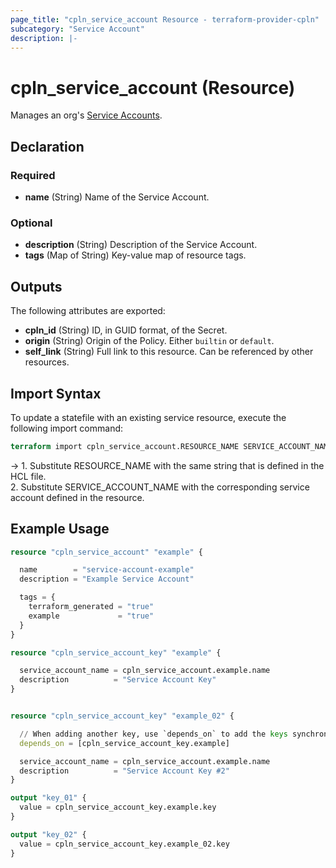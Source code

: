 ```yaml
---
page_title: "cpln_service_account Resource - terraform-provider-cpln"
subcategory: "Service Account"
description: |-
---
```


# cpln_service_account (Resource)

Manages an org's [Service Accounts](https://docs.controlplane.com/reference/serviceaccount).

## Declaration

### Required

- **name** (String) Name of the Service Account.

### Optional

- **description** (String) Description of the Service Account.
- **tags** (Map of String) Key-value map of resource tags.

## Outputs

The following attributes are exported:

- **cpln_id** (String) ID, in GUID format, of the Secret.
- **origin** (String) Origin of the Policy. Either `builtin` or `default`.
- **self_link** (String) Full link to this resource. Can be referenced by other resources.

## Import Syntax

To update a statefile with an existing service resource, execute the following import command:

```terraform
terraform import cpln_service_account.RESOURCE_NAME SERVICE_ACCOUNT_NAME
```

-> 1. Substitute RESOURCE_NAME with the same string that is defined in the HCL file.<br/>2. Substitute SERVICE_ACCOUNT_NAME with the corresponding service account defined in the resource.

## Example Usage

```terraform
resource "cpln_service_account" "example" {

  name        = "service-account-example"
  description = "Example Service Account"

  tags = {
    terraform_generated = "true"
    example             = "true"
  }
}

resource "cpln_service_account_key" "example" {

  service_account_name = cpln_service_account.example.name
  description          = "Service Account Key"
}


resource "cpln_service_account_key" "example_02" {

  // When adding another key, use `depends_on` to add the keys synchronously
  depends_on = [cpln_service_account_key.example]

  service_account_name = cpln_service_account.example.name
  description          = "Service Account Key #2"
}

output "key_01" {
  value = cpln_service_account_key.example.key
}

output "key_02" {
  value = cpln_service_account_key.example_02.key
}
```
